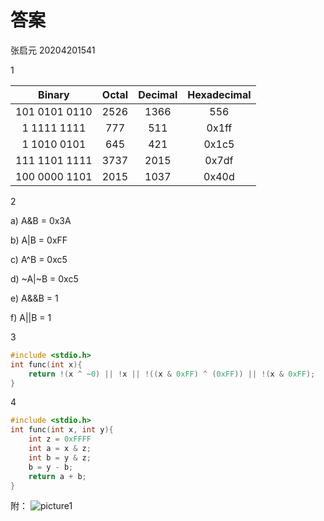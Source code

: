 # 答案

张启元 20204201541

1

| Binary | Octal | Decimal | Hexadecimal |
|:--------:|:-------:|:---------:|:-------------:|
|101 0101 0110| 2526| 1366| 556|
| 1 1111 1111| 777| 511| 0x1ff|
|1 1010 0101| 645| 421|0x1c5|
| 111 1101 1111|3737 |2015|0x7df |
|100 0000 1101 | 2015 | 1037| 0x40d|

2

a) A&B = 0x3A

b) A|B = 0xFF

c) A^B = 0xc5

d) ~A|~B = 0xc5

e) A&&B = 1

f) A||B = 1

3

```C
#include <stdio.h>
int func(int x){
    return !(x ^ ~0) || !x || !((x & 0xFF) ^ (0xFF)) || !(x & 0xFF);
}
```

4

```C
#include <stdio.h>
int func(int x, int y){
    int z = 0xFFFF
    int a = x & z;
    int b = y & z;
    b = y - b;
    return a + b;
}
```

附：
![picture1](/home/zhangqiyuan/ICS1-Lab/Homework/hw1.jpg)

